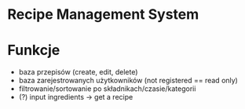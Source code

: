 # Recipe Management System
# Funkcje
- baza przepisów (create, edit, delete)
- baza zarejestrowanych użytkowników (not registered == read only)
- filtrowanie/sortowanie po składnikach/czasie/kategorii
- (?) input ingredients -> get a recipe
